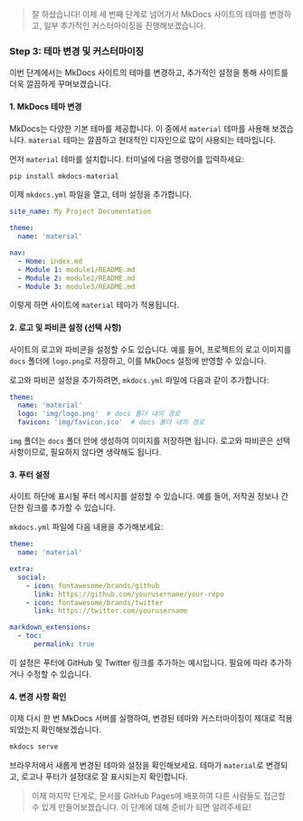 > 잘 하셨습니다! 이제 세 번째 단계로 넘어가서 MkDocs 사이트의 테마를 변경하고, 일부 추가적인 커스터마이징을 진행해보겠습니다.

### **Step 3: 테마 변경 및 커스터마이징**

이번 단계에서는 MkDocs 사이트의 테마를 변경하고, 추가적인 설정을 통해 사이트를 더욱 깔끔하게 꾸며보겠습니다.

#### 1. MkDocs 테마 변경

MkDocs는 다양한 기본 테마를 제공합니다. 이 중에서 `material` 테마를 사용해 보겠습니다. `material` 테마는 깔끔하고 현대적인 디자인으로 많이 사용되는 테마입니다.

먼저 `material` 테마를 설치합니다. 터미널에 다음 명령어를 입력하세요:

```bash
pip install mkdocs-material
```

이제 `mkdocs.yml` 파일을 열고, 테마 설정을 추가합니다.

```yaml
site_name: My Project Documentation

theme:
  name: 'material'

nav:
  - Home: index.md
  - Module 1: module1/README.md
  - Module 2: module2/README.md
  - Module 3: module3/README.md
```

이렇게 하면 사이트에 `material` 테마가 적용됩니다.

#### 2. 로고 및 파비콘 설정 (선택 사항)

사이트의 로고와 파비콘을 설정할 수도 있습니다. 예를 들어, 프로젝트의 로고 이미지를 `docs` 폴더에 `logo.png`로 저장하고, 이를 MkDocs 설정에 반영할 수 있습니다.

로고와 파비콘 설정을 추가하려면, `mkdocs.yml` 파일에 다음과 같이 추가합니다:

```yaml
theme:
  name: 'material'
  logo: 'img/logo.png'  # docs 폴더 내의 경로
  favicon: 'img/favicon.ico'  # docs 폴더 내의 경로
```

`img` 폴더는 `docs` 폴더 안에 생성하여 이미지를 저장하면 됩니다. 로고와 파비콘은 선택 사항이므로, 필요하지 않다면 생략해도 됩니다.

#### 3. 푸터 설정

사이트 하단에 표시될 푸터 메시지를 설정할 수 있습니다. 예를 들어, 저작권 정보나 간단한 링크를 추가할 수 있습니다.

`mkdocs.yml` 파일에 다음 내용을 추가해보세요:

```yaml
theme:
  name: 'material'

extra:
  social:
    - icon: fontawesome/brands/github
      link: https://github.com/yourusername/your-repo
    - icon: fontawesome/brands/twitter
      link: https://twitter.com/yourusername

markdown_extensions:
  - toc:
      permalink: true
```

이 설정은 푸터에 GitHub 및 Twitter 링크를 추가하는 예시입니다. 필요에 따라 추가하거나 수정할 수 있습니다.

#### 4. 변경 사항 확인

이제 다시 한 번 MkDocs 서버를 실행하여, 변경된 테마와 커스터마이징이 제대로 적용되었는지 확인해보겠습니다.

```bash
mkdocs serve
```

브라우저에서 새롭게 변경된 테마와 설정을 확인해보세요. 테마가 `material`로 변경되고, 로고나 푸터가 설정대로 잘 표시되는지 확인합니다.

> 이제 마지막 단계로, 문서를 GitHub Pages에 배포하여 다른 사람들도 접근할 수 있게 만들어보겠습니다. 이 단계에 대해 준비가 되면 알려주세요!
